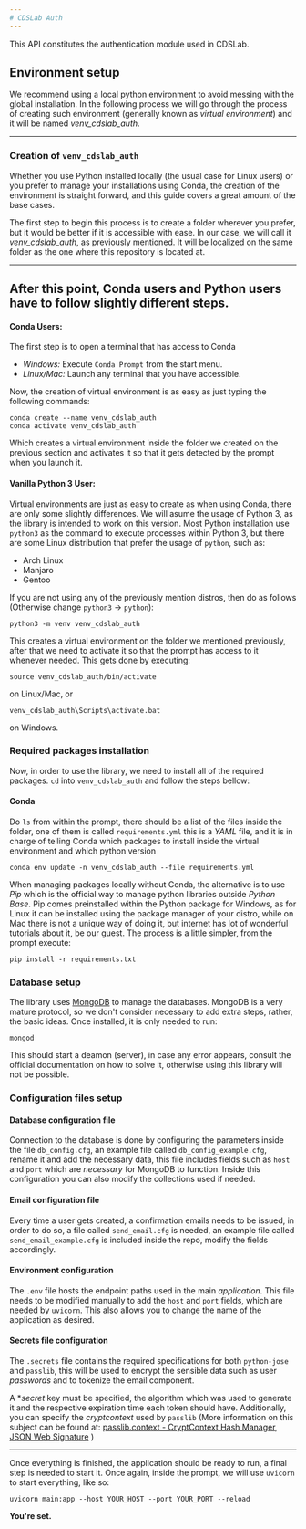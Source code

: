 ```yaml
---
# CDSLab Auth
---
```


This API constitutes the authentication module used in CDSLab.

## Environment setup

We recommend using a local python environment to avoid messing with the global
installation. In the following process we will go through the process of
creating such environment (generally known as _virtual environment_) and it will
be named *venv_cdslab_auth*.

---
### Creation of `venv_cdslab_auth`

Whether you use Python installed locally (the usual case for Linux users) or you
prefer to manage your installations using Conda, the creation of the environment
is straight forward, and this guide covers a great amount of the base cases.

The first step to begin this process is to create a folder wherever you prefer,
but it would be better if it is accessible with ease. In our case, we will call
it _venv_cdslab_auth_, as previously mentioned. It will be localized on the same
folder as the one where this repository is located at.

---
After this point, Conda users and Python users have to follow slightly different
steps.
---

#### Conda Users:

The first step is to open a terminal that has access to Conda
* *Windows:* Execute `Conda Prompt` from the start menu.
* *Linux/Mac:* Launch any terminal that you have accessible.

Now, the creation of virtual environment is as easy as just typing the following
commands:

```shell
conda create --name venv_cdslab_auth
conda activate venv_cdslab_auth
```

Which creates a virtual environment inside the folder we created on the previous
section and activates it so that it gets detected by the prompt when you launch
it.

#### Vanilla Python 3 User:

Virtual environments are just as easy to create as when using Conda, there are
only some slightly differences. We will asume the usage of Python 3, as the
library is intended to work on this version. Most Python installation use
`python3` as the command to execute processes within Python 3, but there are
some Linux distribution that prefer the usage of `python`, such as:
* Arch Linux
* Manjaro
* Gentoo

If you are not using any of the previously mention distros, then do as follows
(Otherwise change `python3` -> `python`):

```shell
python3 -m venv venv_cdslab_auth
```
This creates a virtual environment on the folder we mentioned previously, after
that we need to activate it so that the prompt has access to it whenever needed.
This gets done by executing:

```shell
source venv_cdslab_auth/bin/activate
```

on Linux/Mac, or

```shell
venv_cdslab_auth\Scripts\activate.bat
```

on Windows.

### Required packages installation

Now, in order to use the library, we need to install all of the required
packages. `cd` into `venv_cdslab_auth` and follow the steps bellow:

#### Conda

Do `ls` from within the prompt, there should be a list of the files inside the
folder, one of them is called `requirements.yml` this is a _YAML_ file, and it
is in charge of telling Conda which packages to install inside the virtual
environment and which python version 

```shell
conda env update -n venv_cdslab_auth --file requirements.yml
```

When managing packages locally without Conda, the alternative is to use *Pip*
which is the official way to manage python libraries outside _Python Base_.
Pip comes preinstalled within the Python package for Windows, as for Linux it
can be installed using the package manager of your distro, while on Mac there is
not a unique way of doing it, but internet has lot of wonderful tutorials about
it, be our guest. The process is a little simpler, from the prompt execute:

```shell
pip install -r requirements.txt
```

### Database setup

The library uses [MongoDB](https://www.mongodb.com/try/download/community) to
manage the databases. MongoDB is a very mature protocol, so we don't consider
necessary to add extra steps, rather, the basic ideas. Once installed, it is
only needed to run:

```shell
mongod
```

This should start a deamon (server), in case any error appears, consult the
official documentation on how to solve it, otherwise using this library will not
be possible.


### Configuration files setup

#### Database configuration file

Connection to the database is done by configuring the parameters inside the file
`db_config.cfg`, an example file called `db_config_example.cfg`, rename it and
add the necessary data, this file includes fields such as `host` and `port`
which are *necessary* for MongoDB to function. Inside this configuration you can
also modify the collections used if needed.

#### Email configuration file

Every time a user gets created, a confirmation emails needs to be issued, in
order to do so, a file called `send_email.cfg` is needed, an example file called
`send_email_example.cfg` is included inside the repo, modify the fields
accordingly.

#### Environment configuration

The `.env` file hosts the endpoint paths used in the main _application_. This
file needs to be modified manually to add the `host` and `port` fields, which
are needed by `uvicorn`. This also allows you to change the name of the
application as desired.

#### Secrets file configuration

The `.secrets` file contains the required specifications for both `python-jose`
and `passlib`, this will be used to encrypt the sensible data such as user
_passwords_ and to tokenize the email component.

A **secret* key must be specified, the algorithm which was used to generate it
and the respective expiration time each token should have. Additionally, you can
specify the _cryptcontext_ used by `passlib` (More information on this subject
can be found at: [passlib.context - CryptContext Hash Manager](https://passlib.readthedocs.io/en/stable/lib/passlib.context.html),
[JSON Web Signature](https://python-jose.readthedocs.io/en/latest/jws/index.html)
)

---

Once everything is finished, the application should be ready to run, a final
step is needed to start it. Once again, inside the prompt, we will use `uvicorn`
to start everything, like so:

```shell
uvicorn main:app --host YOUR_HOST --port YOUR_PORT --reload
```
**You're set.**
